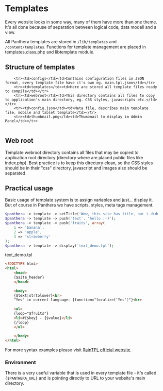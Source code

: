 Templates
==========

Every website looks in some way, many of them have more than one theme. It's all done because of separation between logical code,
data modell and a view.

All Panthera templates are stored in `/lib/templates` and `/content/templates`. Functions for template management are placed in templates.class.php and libtemplate module.

## Structure of templates

<table>
    
        <tr><td>configs</td><td>Contains configuration files in JSON format, every template file have it's own eg. main.tpl.json</td></tr>
        <tr><td>templates</td><td>Here are stored all template files ready to compile</td></tr>
        <tr><td>webroot</td><td>This directory contains all files to copy to application's main directory, eg. CSS styles, javascripts etc.</td></tr>
        <tr><td>config.json</td><td>Meta file, describes main template file, mobile and tablet template</td></tr>
        <tr><td>thumbnail.png</td><td>Thumbnail to display in Admin Panel</td></tr>
</table>

## Web root

Template webroot directory contains all files that may be copied to application root directory (directory where are placed public files like index.php).
Best practice is to keep this directory clean, so the CSS styles should be in their "css" directory, javascript and images also should be separated.

## Practical usage

Basic usage of template system is to assign variables and just... display it. But of course in Panthera we have scripts, styles, meta tags management.

```php
$panthera -> template -> setTitle('Wow, this site has title, but i didn\'t use any title tag yet...');
$panthera -> template -> push('text', 'hello :-)');
$panthera -> template -> push('fruits', array(
    1 => 'banana',
    2 => 'apple',
    3 => 'strawberry'
);
$panthera -> template -> display('text_demo.tpl');
```

text_demo.tpl

```html
<!DOCTYPE html>
<html>
    <head>
    {$site_header}
    </head>
    
    <body>
    {$text|strtolower}<br>
    "Yes" in current language: {function="localize('Yes')"}<br>
    
    <ul>
    {loop="$fruits"}
    <li>#{$key} - {$value}</li>
    {/loop}
    </ul>
    
    </body>
</html>
```

For more syntax examples please visit [RainTPL official website](http://www.raintpl.com/Documentation/). 

### Environment

There is a very useful variable that is used in every template file - it's called `{$PANTHERA_URL}` and is pointing directly to URL to your website's main directory.
